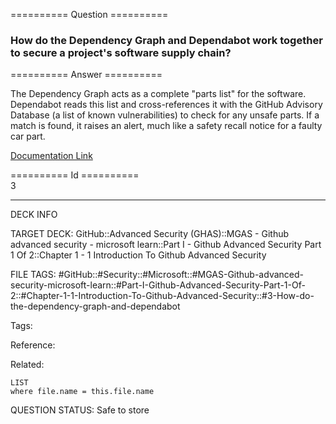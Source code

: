 ========== Question ==========  

### How do the Dependency Graph and Dependabot work together to secure a project's software supply chain?  

========== Answer ==========  

The Dependency Graph acts as a complete "parts list" for the software. Dependabot reads this list and cross-references it with the GitHub Advisory Database (a list of known vulnerabilities) to check for any unsafe parts. If a match is found, it raises an alert, much like a safety recall notice for a faulty car part.

[Documentation Link](https://learn.microsoft.com/en-us/training/modules/introduction-github-advanced-security/3-create-culture-around-security)

========== Id ==========  
3

---

DECK INFO

TARGET DECK: GitHub::Advanced Security (GHAS)::MGAS - Github advanced security - microsoft learn::Part I - Github Advanced Security Part 1 Of 2::Chapter 1 - 1 Introduction To Github Advanced Security

FILE TAGS: #GitHub::#Security::#Microsoft::#MGAS-Github-advanced-security-microsoft-learn::#Part-I-Github-Advanced-Security-Part-1-Of-2::#Chapter-1-1-Introduction-To-Github-Advanced-Security::#3-How-do-the-dependency-graph-and-dependabot

Tags:

Reference:

Related:

```dataview
LIST
where file.name = this.file.name
```

QUESTION STATUS: Safe to store

